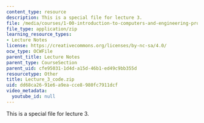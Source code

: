 ```yaml
---
content_type: resource
description: This is a special file for lecture 3.
file: /media/courses/1-00-introduction-to-computers-and-engineering-problem-solving-spring-2012/dd68ca2691e6a9eacce8980fc7911dcf_Lecture_3_code.zip
file_type: application/zip
learning_resource_types:
- Lecture Notes
license: https://creativecommons.org/licenses/by-nc-sa/4.0/
ocw_type: OCWFile
parent_title: Lecture Notes
parent_type: CourseSection
parent_uid: cfe95031-1d4d-a15d-46b1-ed49c9bb355d
resourcetype: Other
title: Lecture_3_code.zip
uid: dd68ca26-91e6-a9ea-cce8-980fc7911dcf
video_metadata:
  youtube_id: null
---
```

This is a special file for lecture 3.